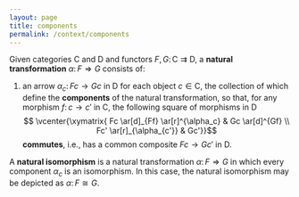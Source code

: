 ```yaml
---
layout: page
title: components
permalink: /context/components
---
```

Given categories $\mathsf{C}$ and $\mathsf{D}$ and functors $F,G \colon \mathsf{C} \rightrightarrows \mathsf{D}$, a **natural transformation** $\alpha \colon F \Rightarrow G$ consists of:
1. an arrow $\alpha_c \colon Fc \to Gc$ in $\mathsf{D}$ for each object $c\in \mathsf{C}$, the collection of which define the **components** of the natural transformation,
so that, for any morphism $f \colon c \to c'$ in $\mathsf{C}$, the following square of morphisms in $\mathsf{D}$
$$ \vcenter{\xymatrix{ Fc \ar[d]_{Ff} \ar[r]^{\alpha_c} & Gc \ar[d]^{Gf} \\ Fc' \ar[r]_{\alpha_{c'}} & Gc'}}$$
**commutes**, i.e., has a common composite $Fc \to Gc'$ in $\mathsf{D}$.

A **natural isomorphism** is a natural transformation $\alpha \colon F \Rightarrow G$ in which every component $\alpha_c$ is an isomorphism. In this case, the natural isomorphism may be depicted as $\alpha \colon F \cong G$.
